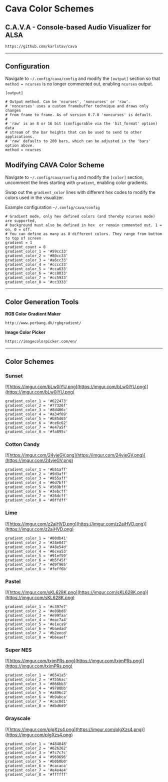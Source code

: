 # Cava Color Schemes

## C.A.V.A - Console-based Audio Visualizer for ALSA
```
https://github.com/karlstav/cava
```
___
## Configuration

Navigate to `~/.config/cava/config` and modify the `[output]` section so that `method = ncurses` is no longer commented out, enabling `ncurses` output.

```
[output]

# Output method. Can be 'ncurses', 'noncurses' or 'raw'.
# 'noncurses' uses a custom framebuffer technique and draws only changes
# from frame to frame. As of version 0.7.0 'noncurses' is default.
#
# 'raw' is an 8 or 16 bit (configurable via the 'bit_format' option) data
# stream of the bar heights that can be used to send to other applications.
# 'raw' defaults to 200 bars, which can be adjusted in the 'bars' option above.
method = ncurses
```

## Modifying CAVA Color Scheme
Navigate to `~/.config/cava/config` and modify the `[color]` section, uncomment the lines starting with `gradient`, enabling color gradients.

Swap out the `gradient_color` lines with different hex codes to modify the colors used in the visualizer.

Example configuration `~/.config/cava/config` 

```
# Gradient mode, only hex defined colors (and thereby ncurses mode) are supported,
# background must also be defined in hex  or remain commented out. 1 = on, 0 = off.
# You can define as many as 8 different colors. They range from bottom to top of screen
gradient = 1
gradient_count = 8
gradient_color_1 = '#59cc33'
gradient_color_2 = '#80cc33'
gradient_color_3 = '#a6cc33'
gradient_color_4 = '#cccc33'
gradient_color_5 = '#cca633'
gradient_color_6 = '#cc8033'
gradient_color_7 = '#cc5933'
gradient_color_8 = '#cc3333'
```
___
## Color Generation Tools
**RGB Color Gradient Maker**

```
http://www.perbang.dk/rgbgradient/
```

**Image Color Picker**

```
https://imagecolorpicker.com/en/
```
___
## Color Schemes

### Sunset 
[![https://imgur.com/bLw0iYU.png](https://imgur.com/bLw0iYU.png)](https://imgur.com/bLw0iYU.png)

```
gradient_color_1 = '#622473'
gradient_color_2 = '#77326f'
gradient_color_3 = '#8d406c'
gradient_color_4 = '#a34f69'
gradient_color_5 = '#b85d65'
gradient_color_6 = '#ce6c62'
gradient_color_7 = '#e47a5f'
gradient_color_8 = '#fa895c'
```

### Cotton Candy 
[![https://imgur.com/24vjeGV.png](https://imgur.com/24vjeGV.png)](https://imgur.com/24vjeGV.png)

```
gradient_color_1 = '#b51aff'
gradient_color_2 = '#9d3aff'
gradient_color_3 = '#855aff'
gradient_color_4 = '#6d7bff'
gradient_color_5 = '#569bff'
gradient_color_6 = '#3ebcff'
gradient_color_7 = '#26dcff'
gradient_color_8 = '#0ffdff'
```

### Lime
[![https://imgur.com/z2aiHVD.png](https://imgur.com/z2aiHVD.png)](https://imgur.com/z2aiHVD.png)

```
gradient_color_1 = '#00db41'
gradient_color_2 = '#24e047'
gradient_color_3 = '#48e54d'
gradient_color_4 = '#6cea53'
gradient_color_5 = '#91ef59'
gradient_color_6 = '#b5f45f'
gradient_color_7 = '#d9f965'
gradient_color_8 = '#feff6b'
```

### Pastel
[![https://imgur.com/sKL628K.png](https://imgur.com/sKL628K.png)](https://imgur.com/sKL628K.png)

```
gradient_color_1 = '#c397e7'
gradient_color_2 = '#e89bd8'
gradient_color_3 = '#e99faa'
gradient_color_4 = '#eac7a4'
gradient_color_5 = '#e1eca9'
gradient_color_6 = '#baedad'
gradient_color_7 = '#b2eecd'
gradient_color_8 = '#b6eaef'
```

### Super NES
[![https://imgur.com/txjmPRs.png](https://imgur.com/txjmPRs.png)](https://imgur.com/txjmPRs.png)

```
gradient_color_1 = '#6541a5'
gradient_color_2 = '#7556ac'
gradient_color_3 = '#866bb3'
gradient_color_4 = '#9780bb'
gradient_color_5 = '#a896c2'
gradient_color_6 = '#b9abca'
gradient_color_7 = '#cac0d1'
gradient_color_8 = '#dbd6d9'
```

### Grayscale
[![https://imgur.com/pIgXzs4.png](https://imgur.com/pIgXzs4.png)](https://imgur.com/pIgXzs4.png)

```
gradient_color_1 = '#484848'
gradient_color_2 = '#626262'
gradient_color_3 = '#7c7c7c'
gradient_color_4 = '#969696'
gradient_color_5 = '#b0b0b0'
gradient_color_6 = '#cacaca'
gradient_color_7 = '#e4e4e4'
gradient_color_8 = '#ffffff'
```
